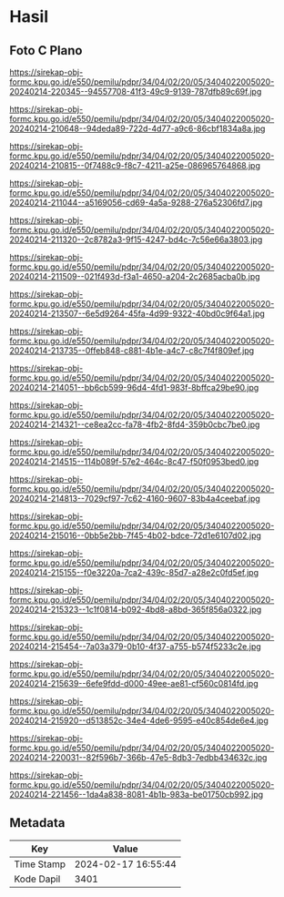 # Hasil

## Foto C Plano

https://sirekap-obj-formc.kpu.go.id/e550/pemilu/pdpr/34/04/02/20/05/3404022005020-20240214-220345--94557708-41f3-49c9-9139-787dfb89c69f.jpg

https://sirekap-obj-formc.kpu.go.id/e550/pemilu/pdpr/34/04/02/20/05/3404022005020-20240214-210648--94deda89-722d-4d77-a9c6-86cbf1834a8a.jpg

https://sirekap-obj-formc.kpu.go.id/e550/pemilu/pdpr/34/04/02/20/05/3404022005020-20240214-210815--0f7488c9-f8c7-4211-a25e-086965764868.jpg

https://sirekap-obj-formc.kpu.go.id/e550/pemilu/pdpr/34/04/02/20/05/3404022005020-20240214-211044--a5169056-cd69-4a5a-9288-276a52306fd7.jpg

https://sirekap-obj-formc.kpu.go.id/e550/pemilu/pdpr/34/04/02/20/05/3404022005020-20240214-211320--2c8782a3-9f15-4247-bd4c-7c56e66a3803.jpg

https://sirekap-obj-formc.kpu.go.id/e550/pemilu/pdpr/34/04/02/20/05/3404022005020-20240214-211509--021f493d-f3a1-4650-a204-2c2685acba0b.jpg

https://sirekap-obj-formc.kpu.go.id/e550/pemilu/pdpr/34/04/02/20/05/3404022005020-20240214-213507--6e5d9264-45fa-4d99-9322-40bd0c9f64a1.jpg

https://sirekap-obj-formc.kpu.go.id/e550/pemilu/pdpr/34/04/02/20/05/3404022005020-20240214-213735--0ffeb848-c881-4b1e-a4c7-c8c7f4f809ef.jpg

https://sirekap-obj-formc.kpu.go.id/e550/pemilu/pdpr/34/04/02/20/05/3404022005020-20240214-214051--bb6cb599-96d4-4fd1-983f-8bffca29be90.jpg

https://sirekap-obj-formc.kpu.go.id/e550/pemilu/pdpr/34/04/02/20/05/3404022005020-20240214-214321--ce8ea2cc-fa78-4fb2-8fd4-359b0cbc7be0.jpg

https://sirekap-obj-formc.kpu.go.id/e550/pemilu/pdpr/34/04/02/20/05/3404022005020-20240214-214515--114b089f-57e2-464c-8c47-f50f0953bed0.jpg

https://sirekap-obj-formc.kpu.go.id/e550/pemilu/pdpr/34/04/02/20/05/3404022005020-20240214-214813--7029cf97-7c62-4160-9607-83b4a4ceebaf.jpg

https://sirekap-obj-formc.kpu.go.id/e550/pemilu/pdpr/34/04/02/20/05/3404022005020-20240214-215016--0bb5e2bb-7f45-4b02-bdce-72d1e6107d02.jpg

https://sirekap-obj-formc.kpu.go.id/e550/pemilu/pdpr/34/04/02/20/05/3404022005020-20240214-215155--f0e3220a-7ca2-439c-85d7-a28e2c0fd5ef.jpg

https://sirekap-obj-formc.kpu.go.id/e550/pemilu/pdpr/34/04/02/20/05/3404022005020-20240214-215323--1c1f0814-b092-4bd8-a8bd-365f856a0322.jpg

https://sirekap-obj-formc.kpu.go.id/e550/pemilu/pdpr/34/04/02/20/05/3404022005020-20240214-215454--7a03a379-0b10-4f37-a755-b574f5233c2e.jpg

https://sirekap-obj-formc.kpu.go.id/e550/pemilu/pdpr/34/04/02/20/05/3404022005020-20240214-215639--6efe9fdd-d000-49ee-ae81-cf560c0814fd.jpg

https://sirekap-obj-formc.kpu.go.id/e550/pemilu/pdpr/34/04/02/20/05/3404022005020-20240214-215920--d513852c-34e4-4de6-9595-e40c854de6e4.jpg

https://sirekap-obj-formc.kpu.go.id/e550/pemilu/pdpr/34/04/02/20/05/3404022005020-20240214-220031--82f596b7-366b-47e5-8db3-7edbb434632c.jpg

https://sirekap-obj-formc.kpu.go.id/e550/pemilu/pdpr/34/04/02/20/05/3404022005020-20240214-221456--1da4a838-8081-4b1b-983a-be01750cb992.jpg


## Metadata

| Key        | Value               |
| ---------- | ------------------- |
| Time Stamp | 2024-02-17 16:55:44 |
| Kode Dapil | 3401                |



